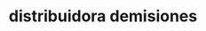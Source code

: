 ---
title: "distribuidora demisiones"
url: /puerto-esperanza/distribuidora-demisiones/
shop: mayorista
---